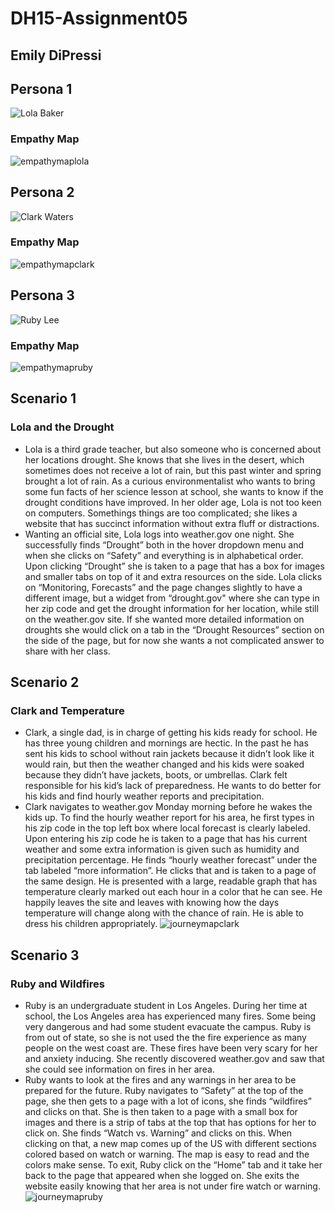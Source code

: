 # DH15-Assignment05
## Emily DiPressi 

## Persona 1
![Lola Baker](lolabaker.png)
### Empathy Map
![empathymaplola](empathylola.png)

## Persona 2
![Clark Waters](clarkwaters.png)
### Empathy Map
![empathymapclark](empathyclark2.png)

## Persona 3
![Ruby Lee](rubylee.png)
### Empathy Map
![empathymapruby](empathyruby.png)

## Scenario 1
### Lola and the Drought 
* Lola is a third grade teacher, but also someone who is concerned about her locations drought. She knows that she lives in the desert, which sometimes does not receive a lot of rain, but this past winter and spring brought a lot of rain. As a curious environmentalist who wants to bring some fun facts of her science lesson at school, she wants to know if the drought conditions have improved. In her older age, Lola is not too keen on computers. Somethings things are too complicated; she likes a website that has succinct information without extra fluff or distractions.
* Wanting an official site, Lola logs into weather.gov one night. She successfully finds “Drought” both in the hover dropdown menu and when she clicks on “Safety” and everything is in alphabetical order. Upon clicking “Drought” she is taken to a page that has a box for images and smaller tabs on top of it and extra resources on the side. Lola clicks on “Monitoring, Forecasts” and the page changes slightly to have a different image, but a widget from “drought.gov" where she can type in her zip code and get the drought information for her location, while still on the weather.gov site. If she wanted more detailed information on droughts she would click on a tab in the “Drought Resources” section on the side of the page, but for now she wants a not complicated answer to share with her class.

## Scenario 2
### Clark and Temperature 
* Clark, a single dad, is in charge of getting his kids ready for school. He has three young children and mornings are hectic. In the past he has sent his kids to school without rain jackets because it didn’t look like it would rain, but then the weather changed and his kids were soaked because they didn’t have jackets, boots, or umbrellas. Clark felt responsible for his kid’s lack of preparedness. He wants to do better for his kids and find hourly weather reports and precipitation.
* Clark navigates to weather.gov Monday morning before he wakes the kids up. To find the hourly weather report for his area, he first types in his zip code in the top left box where local forecast is clearly labeled. Upon entering his zip code he is taken to a page that has his current weather and  some extra information is given such as humidity and precipitation percentage. He finds “hourly weather forecast” under the tab labeled “more information”. He clicks that and is taken to a page of the same design. He is presented with a large, readable graph that has temperature clearly marked out each hour in a color that he can see. He happily leaves the site and leaves with knowing how the days temperature will change along with the chance of rain. He is able to dress his children appropriately. 
![journeymapclark](journeyclark.png)

## Scenario 3
### Ruby and Wildfires 
* Ruby is an undergraduate student in Los Angeles. During her time at school, the Los Angeles area has experienced many fires. Some being very dangerous and had some student evacuate the campus. Ruby is from out of state, so she is not used the the fire experience as many people on the west coast are. These fires have been very scary for her and anxiety inducing. She recently discovered weather.gov and saw that she could see information on fires in her area. 
* Ruby wants to look at the fires and any warnings in her area to be prepared for the future. Ruby navigates to “Safety” at the top of the page, she then gets to a page with a lot of icons, she finds “wildfires” and clicks on that. She is then taken to a page with a small box for images and there is a strip of tabs at the top that has options for her to click on. She finds “Watch vs. Warning” and clicks on this. When clicking on that, a new map comes up of the US with different sections colored based on watch or warning. The map is easy to read and the colors make sense. To exit, Ruby click on the “Home” tab and it take her back to the page that appeared when she logged on. She exits the website easily knowing that her area is not under fire watch or warning. 
![journeymapruby](journeyruby.png)
